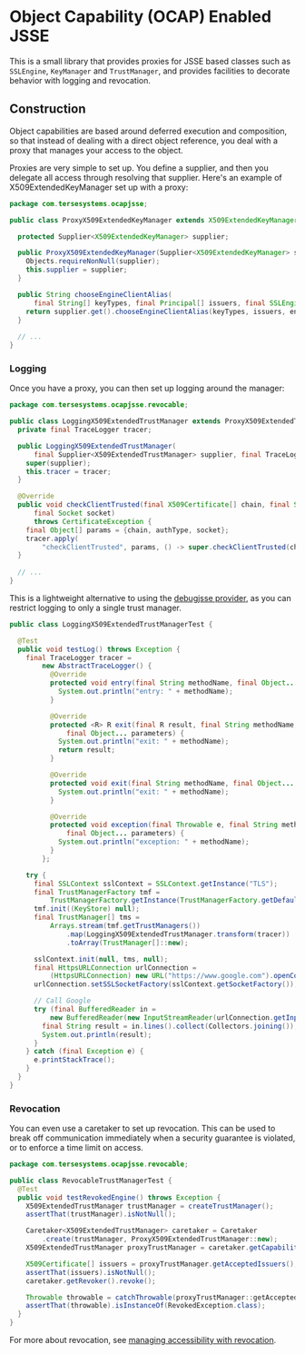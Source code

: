 # Object Capability (OCAP) Enabled JSSE

This is a small library that provides proxies for JSSE based classes such as `SSLEngine`, `KeyManager` and `TrustManager`, and provides facilities to decorate behavior with logging and revocation.

## Construction

Object capabilities are based around deferred execution and composition, so that instead of dealing with a direct object reference, you deal with a proxy that manages your access to the object.  

Proxies are very simple to set up.  You define a supplier, and then you delegate all access through resolving that supplier.  Here's an example of X509ExtendedKeyManager set up with a proxy:

```java
package com.tersesystems.ocapjsse;

public class ProxyX509ExtendedKeyManager extends X509ExtendedKeyManager {

  protected Supplier<X509ExtendedKeyManager> supplier;

  public ProxyX509ExtendedKeyManager(Supplier<X509ExtendedKeyManager> supplier) {
    Objects.requireNonNull(supplier);
    this.supplier = supplier;
  }

  public String chooseEngineClientAlias(
      final String[] keyTypes, final Principal[] issuers, final SSLEngine engine) {
    return supplier.get().chooseEngineClientAlias(keyTypes, issuers, engine);
  }
  
  // ...
}
```

### Logging

Once you have a proxy, you can then set up logging around the manager: 

```java
package com.tersesystems.ocapjsse.revocable;

public class LoggingX509ExtendedTrustManager extends ProxyX509ExtendedTrustManager {
  private final TraceLogger tracer;

  public LoggingX509ExtendedTrustManager(
      final Supplier<X509ExtendedTrustManager> supplier, final TraceLogger tracer) {
    super(supplier);
    this.tracer = tracer;
  }

  @Override
  public void checkClientTrusted(final X509Certificate[] chain, final String authType,
      final Socket socket)
      throws CertificateException {
    final Object[] params = {chain, authType, socket};
    tracer.apply(
        "checkClientTrusted", params, () -> super.checkClientTrusted(chain, authType, socket));
  }
  
  // ...
}
```

This is a lightweight alternative to using the [debugjsse provider](https://github.com/tersesystems/debugjsse), as you can restrict logging to only a single trust manager.

```java
public class LoggingX509ExtendedTrustManagerTest {

  @Test
  public void testLog() throws Exception {
    final TraceLogger tracer =
        new AbstractTraceLogger() {
          @Override
          protected void entry(final String methodName, final Object... parameters) {
            System.out.println("entry: " + methodName);
          }

          @Override
          protected <R> R exit(final R result, final String methodName,
              final Object... parameters) {
            System.out.println("exit: " + methodName);
            return result;
          }

          @Override
          protected void exit(final String methodName, final Object... parameters) {
            System.out.println("exit: " + methodName);
          }

          @Override
          protected void exception(final Throwable e, final String methodName,
              final Object... parameters) {
            System.out.println("exception: " + methodName);
          }
        };

    try {
      final SSLContext sslContext = SSLContext.getInstance("TLS");
      final TrustManagerFactory tmf =
          TrustManagerFactory.getInstance(TrustManagerFactory.getDefaultAlgorithm());
      tmf.init((KeyStore) null);
      final TrustManager[] tms =
          Arrays.stream(tmf.getTrustManagers())
              .map(LoggingX509ExtendedTrustManager.transform(tracer))
              .toArray(TrustManager[]::new);

      sslContext.init(null, tms, null);
      final HttpsURLConnection urlConnection =
          (HttpsURLConnection) new URL("https://www.google.com").openConnection();
      urlConnection.setSSLSocketFactory(sslContext.getSocketFactory());

      // Call Google
      try (final BufferedReader in =
          new BufferedReader(new InputStreamReader(urlConnection.getInputStream()))) {
        final String result = in.lines().collect(Collectors.joining());
        System.out.println(result);
      }
    } catch (final Exception e) {
      e.printStackTrace();
    }
  }
}
```

### Revocation

You can even use a caretaker to set up revocation.  This can be used to break off communication immediately when a security guarantee is violated, or to enforce a time limit on access.

```java
package com.tersesystems.ocapjsse.revocable;

public class RevocableTrustManagerTest {
  @Test
  public void testRevokedEngine() throws Exception {
    X509ExtendedTrustManager trustManager = createTrustManager();
    assertThat(trustManager).isNotNull();

    Caretaker<X509ExtendedTrustManager> caretaker = Caretaker
        .create(trustManager, ProxyX509ExtendedTrustManager::new);
    X509ExtendedTrustManager proxyTrustManager = caretaker.getCapability();

    X509Certificate[] issuers = proxyTrustManager.getAcceptedIssuers();
    assertThat(issuers).isNotNull();
    caretaker.getRevoker().revoke();

    Throwable throwable = catchThrowable(proxyTrustManager::getAcceptedIssuers);
    assertThat(throwable).isInstanceOf(RevokedException.class);
  }
}
```

For more about revocation, see [managing accessibility with revocation](https://wsargent.github.io/ocaps/guide/management.html#managing-accessibility-with-revocation).
